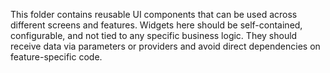 This folder contains reusable UI components that can be used across different screens and features. Widgets here should be self-contained, configurable, and not tied to any specific business logic. They should receive data via parameters or providers and avoid direct dependencies on feature-specific code.
